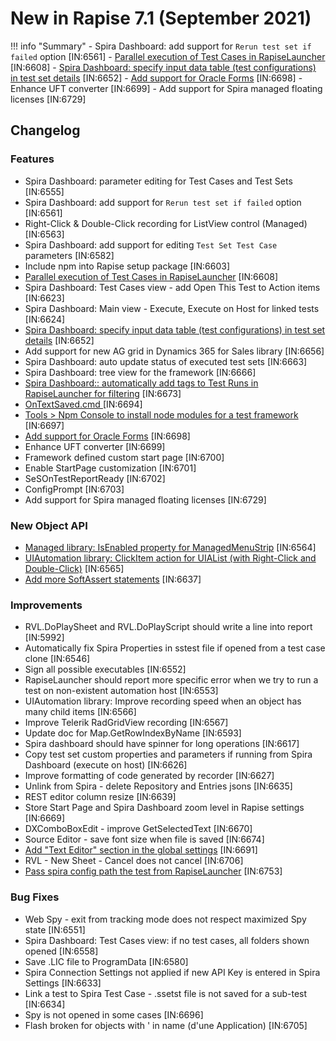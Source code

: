 # New in Rapise 7.1 (September 2021)

!!! info "Summary"
    - Spira Dashboard: add support for `Rerun test set if failed` option [IN:6561]
    - [Parallel execution of Test Cases in RapiseLauncher](/Guide/spira_dashboard_2/#parallel-execution) [IN:6608]
    - [Spira Dashboard: specify input data table (test configurations) in test set details](/Guide/spira_dashboard_2/#input-data-table) [IN:6652]
    - [Add support for Oracle Forms](/Guide/oracleforms_testing/) [IN:6698]
    - Enhance UFT converter [IN:6699]
    - Add support for Spira managed floating licenses [IN:6729]

## Changelog

### Features

- Spira Dashboard: parameter editing for Test Cases and Test Sets [IN:6555]
- Spira Dashboard: add support for `Rerun test set if failed` option [IN:6561]
- Right-Click & Double-Click recording for ListView control (Managed) [IN:6563]
- Spira Dashboard: add support for editing `Test Set Test Case` parameters [IN:6582]
- Include npm into Rapise setup package [IN:6603]
- [Parallel execution of Test Cases in RapiseLauncher](/Guide/spira_dashboard_2/#parallel-execution) [IN:6608]
- Spira Dashboard: Test Cases view - add Open This Test to Action items [IN:6623]
- Spira Dashboard: Main view - Execute, Execute on Host for linked tests [IN:6624]
- [Spira Dashboard: specify input data table (test configurations) in test set details](/Guide/spira_dashboard_2/#input-data-table) [IN:6652]
- Add support for new AG grid in Dynamics 365 for Sales library [IN:6656]
- Spira Dashboard: auto update status of executed test sets [IN:6663]
- Spira Dashboard: tree view for the framework [IN:6666]
- [Spira Dashboard:: automatically add tags to Test Runs in RapiseLauncher for filtering](/Guide/spira_dashboard_2/#browse-test-runs) [IN:6673]
- [OnTextSaved.cmd ](/Guide/source_editor/#ontextsavedcmd) [IN:6694]
- [Tools > Npm Console to install node modules for a test framework](/Guide/menu_and_toolbars/#tools) [IN:6697]
- [Add support for Oracle Forms](/Guide/oracleforms_testing/) [IN:6698]
- Enhance UFT converter [IN:6699]
- Framework defined custom start page [IN:6700]
- Enable StartPage customization [IN:6701]
- SeSOnTestReportReady [IN:6702]
- ConfigPrompt [IN:6703]
- Add support for Spira managed floating licenses [IN:6729]

### New Object API

- [Managed library: IsEnabled property for ManagedMenuStrip](/Libraries/ManagedMenuStrip/#isenabled) [IN:6564]
- [UIAutomation library: ClickItem action for UIAList (with Right-Click and Double-Click)](/Libraries/UIAList/#doclickitem) [IN:6565]
- [Add more SoftAssert statements](/Libraries/Tester/#softassertcontains) [IN:6637]

### Improvements

- RVL.DoPlaySheet and RVL.DoPlayScript should write a line into report [IN:5992]
- Automatically fix Spira Properties in sstest file if opened from a test case clone [IN:6546]
- Sign all possible executables [IN:6552]
- RapiseLauncher should report more specific error when we try to run a test on non-existent automation host [IN:6553]
- UIAutomation library: Improve recording speed when an object has many child items [IN:6566]
- Improve Telerik RadGridView recording [IN:6567]
- Update doc for Map.GetRowIndexByName [IN:6593]
- Spira dashboard should have spinner for long operations [IN:6617]
- Copy test set custom properties and parameters if running from Spira Dashboard (execute on host) [IN:6626]
- Improve formatting of code generated by recorder [IN:6627]
- Unlink from Spira - delete Repository and Entries jsons [IN:6635]
- REST editor column resize [IN:6639]
- Store Start Page and Spira Dashboard zoom level in Rapise settings [IN:6669]
- DXComboBoxEdit - improve GetSelectedText [IN:6670]
- Source Editor - save font size when file is saved [IN:6674]
- [Add "Text Editor" section in the global settings](/Guide/options_dialog/#text-editor) [IN:6691]
- RVL - New Sheet - Cancel does not cancel [IN:6706]
- [Pass spira config path the test from RapiseLauncher](https://www.inflectra.com/Support/KnowledgeBase/KB543.aspx) [IN:6753]

### Bug Fixes

- Web Spy - exit from tracking mode does not respect maximized Spy state [IN:6551]
- Spira Dashboard: Test Cases view: if no test cases, all folders shown opened [IN:6558]
- Save .LIC file to ProgramData [IN:6580]
- Spira Connection Settings not applied if new API Key is entered in Spira Settings [IN:6633]
- Link a test to Spira Test Case - .ssetst file is not saved for a sub-test [IN:6634]
- Spy is not opened in some cases [IN:6696]
- Flash broken for objects with ' in name (d'une Application) [IN:6705]
